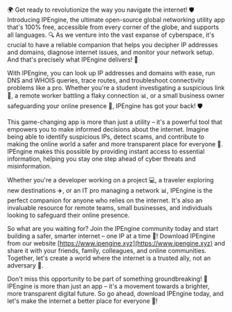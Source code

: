 🌍 Get ready to revolutionize the way you navigate the internet! 🛡️ Introducing IPEngine, the ultimate open-source global networking utility app that's 100% free, accessible from every corner of the globe, and supports all languages. 🔍 As we venture into the vast expanse of cyberspace, it's crucial to have a reliable companion that helps you decipher IP addresses and domains, diagnose internet issues, and monitor your network setup. And that's precisely what IPEngine delivers! 📡

With IPEngine, you can look up IP addresses and domains with ease, run DNS and WHOIS queries, trace routes, and troubleshoot connectivity problems like a pro. Whether you're a student investigating a suspicious link 👀, a remote worker battling a flaky connection 📊, or a small business owner safeguarding your online presence 💼, IPEngine has got your back! 🛡️

This game-changing app is more than just a utility – it's a powerful tool that empowers you to make informed decisions about the internet. Imagine being able to identify suspicious IPs, detect scams, and contribute to making the online world a safer and more transparent place for everyone 🌟. IPEngine makes this possible by providing instant access to essential information, helping you stay one step ahead of cyber threats and misinformation.

Whether you're a developer working on a project 💻, a traveler exploring new destinations ✈️, or an IT pro managing a network 📊, IPEngine is the perfect companion for anyone who relies on the internet. It's also an invaluable resource for remote teams, small businesses, and individuals looking to safeguard their online presence.

So what are you waiting for? Join the IPEngine community today and start building a safer, smarter internet – one IP at a time 🔮! Download IPEngine from our website [https://www.ipengine.xyz](https://www.ipengine.xyz) and share it with your friends, family, colleagues, and online communities. Together, let's create a world where the internet is a trusted ally, not an adversary 💪.

Don't miss this opportunity to be part of something groundbreaking! 🚀 IPEngine is more than just an app – it's a movement towards a brighter, more transparent digital future. So go ahead, download IPEngine today, and let's make the internet a better place for everyone 🌈!